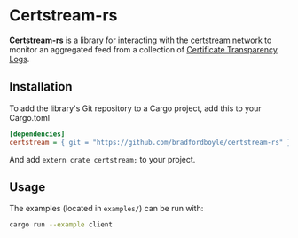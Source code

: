 # Certstream-rs

**Certstream-rs** is a library for interacting with the [certstream network](https://certstream.calidog.io/) to monitor an aggregated feed from a collection of [Certificate Transparency Logs](https://www.certificate-transparency.org/known-logs).

## Installation

To add the library's Git repository to a Cargo project, add this to your Cargo.toml

```INI
[dependencies]
certstream = { git = "https://github.com/bradfordboyle/certstream-rs" }
```

And add `extern crate certstream;` to your project.

## Usage

The examples (located in `examples/`) can be run with:

```sh
cargo run --example client
```
